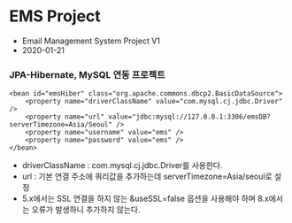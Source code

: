# EMS Project
* Email Management System Project V1
* 2020-01-21

### JPA-Hibernate, MySQL 연동 프로젝트

	<bean id="emsHiber" class="org.apache.commons.dbcp2.BasicDataSource">
		<property name="driverClassName" value="com.mysql.cj.jdbc.Driver" />
		<property name="url" value="jdbc:mysql://127.0.0.1:3306/emsDB?serverTimezone=Asia/Seoul" />
		<property name="username" value="ems" />
		<property name="password" value="ems" />
	</bean>

* driverClassName : com.mysql.cj.jdbc.Driver를 사용한다.
* url :  기본 연결 주소에 쿼리값을 추가하는데 serverTimezone=Asia/seoul로 설정
* 5.x에서는 SSL 연결을 하지 않는 &useSSL=false 옵션을 사용해야 하며
8.x에서는 오류가 발생하니 추가하지 않는다.
